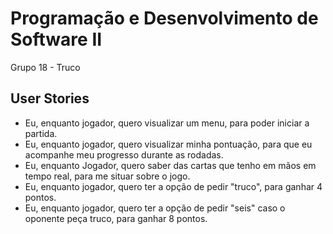 # Programação e Desenvolvimento de Software II

Grupo 18 - Truco

## User Stories ## 

* Eu, enquanto jogador, quero visualizar um menu, para poder iniciar a partida.
* Eu, enquanto jogador, quero visualizar minha pontuação, para que eu acompanhe meu progresso durante as rodadas.
* Eu, enquanto Jogador, quero saber das cartas que tenho em mãos em tempo real, para me situar sobre o jogo.
* Eu, enquanto jogador, quero ter a opção de pedir "truco", para ganhar 4 pontos.
* Eu, enquanto jogador, quero ter a opção de pedir "seis" caso o oponente peça truco, para ganhar 8 pontos.
